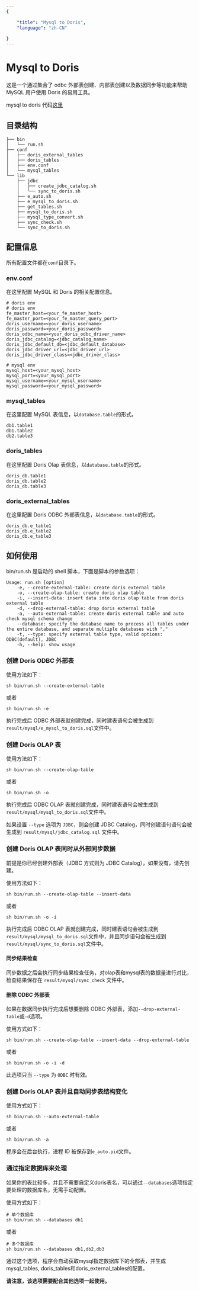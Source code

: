 ```yaml
---
{

    "title": "Mysql to Doris",
    "language": "zh-CN"

}
---
```


<!--
Licensed to the Apache Software Foundation (ASF) under one
or more contributor license agreements.  See the NOTICE file
distributed with this work for additional information
regarding copyright ownership.  The ASF licenses this file
to you under the Apache License, Version 2.0 (the
"License"); you may not use this file except in compliance
with the License.  You may obtain a copy of the License at

  http://www.apache.org/licenses/LICENSE-2.0

Unless required by applicable law or agreed to in writing, 
software distributed under the License is distributed on an
"AS IS" BASIS, WITHOUT WARRANTIES OR CONDITIONS OF ANY
KIND, either express or implied.  See the License for the
specific language governing permissions and limitations
under the License.
-->

# Mysql to Doris

这是一个通过集合了 odbc 外部表创建、内部表创建以及数据同步等功能来帮助 MySQL 用户使用 Doris 的易用工具。

mysql to doris 代码[这里](https://github.com/apache/doris/tree/master/extension/mysql_to_doris)

## 目录结构

```text
├── bin
│   └── run.sh
├── conf
│   ├── doris_external_tables
│   ├── doris_tables
│   ├── env.conf
│   └── mysql_tables
└── lib
    ├── jdbc
    │   ├── create_jdbc_catalog.sh
    │   └── sync_to_doris.sh
    ├── e_auto.sh
    ├── e_mysql_to_doris.sh
    ├── get_tables.sh
    ├── mysql_to_doris.sh
    ├── mysql_type_convert.sh
    ├── sync_check.sh
    └── sync_to_doris.sh
```

## 配置信息

所有配置文件都在`conf`目录下。

### env.conf
在这里配置 MySQL 和 Doris 的相关配置信息。
```text
# doris env
# doris env
fe_master_host=<your_fe_master_host>
fe_master_port=<your_fe_master_query_port>
doris_username=<your_doris_username>
doris_password=<your_doris_password>
doris_odbc_name=<your_doris_odbc_driver_name>
doris_jdbc_catalog=<jdbc_catalog_name>
doris_jdbc_default_db=<jdbc_default_database>
doris_jdbc_driver_url=<jdbc_driver_url>
doris_jdbc_driver_class=<jdbc_driver_class>

# mysql env
mysql_host=<your_mysql_host>
mysql_port=<your_mysql_port>
mysql_username=<your_mysql_username>
mysql_password=<your_mysql_password>
```

### mysql_tables
在这里配置 MySQL 表信息，以`database.table`的形式。
```text
db1.table1
db1.table2
db2.table3
```

### doris_tables
在这里配置 Doris Olap 表信息，以`database.table`的形式。
```text
doris_db.table1
doris_db.table2
doris_db.table3
```

### doris_external_tables
在这里配置 Doris ODBC 外部表信息，以`database.table`的形式。
```text
doris_db.e_table1
doris_db.e_table2
doris_db.e_table3
```

## 如何使用
bin/run.sh 是启动的 shell 脚本，下面是脚本的参数选项：
```shell
Usage: run.sh [option]
    -e, --create-external-table: create doris external table
    -o, --create-olap-table: create doris olap table
    -i, --insert-data: insert data into doris olap table from doris external table
    -d, --drop-external-table: drop doris external table
    -a, --auto-external-table: create doris external table and auto check mysql schema change
    --database: specify the database name to process all tables under the entire database, and separate multiple databases with ","
    -t, --type: specify external table type, valid options: ODBC(default), JDBC
    -h, --help: show usage
```

### 创建 Doris ODBC 外部表
使用方法如下：
```shell
sh bin/run.sh --create-external-table
```
或者
```shell
sh bin/run.sh -e
```
执行完成后 ODBC 外部表就创建完成，同时建表语句会被生成到`result/mysql/e_mysql_to_doris.sql`文件中。

### 创建 Doris OLAP 表
使用方法如下：
```shell
sh bin/run.sh --create-olap-table
```
或者
```shell
sh bin/run.sh -o
```
执行完成后 ODBC OLAP 表就创建完成，同时建表语句会被生成到`result/mysql/mysql_to_doris.sql`文件中。

如果设置 `--type` 选项为 `JDBC`，则会创建 JDBC Catalog，同时创建语句语句会被生成到 `result/mysql/jdbc_catalog.sql` 文件中。

### 创建 Doris OLAP 表同时从外部同步数据

前提是你已经创建外部表（JDBC 方式则为 JDBC Catalog），如果没有，请先创建。

使用方法如下：
```shell
sh bin/run.sh --create-olap-table --insert-data
```
或者
```shell
sh bin/run.sh -o -i
```
执行完成后 ODBC OLAP 表就创建完成，同时建表语句会被生成到`result/mysql/mysql_to_doris.sql`文件中，并且同步语句会被生成到`result/mysql/sync_to_doris.sql`文件中。

#### 同步结果检查
同步数据之后会执行同步结果检查任务，对olap表和mysql表的数据量进行对比，检查结果保存在 `result/mysql/sync_check` 文件中。

#### 删除 ODBC 外部表
如果在数据同步执行完成后想要删除 ODBC 外部表，添加`--drop-external-table`或`-d`选项。

使用方式如下：
```shell
sh bin/run.sh --create-olap-table --insert-data --drop-external-table
```
或者
```shell
sh bin/run.sh -o -i -d
```

此选项只当 `--type` 为 `ODBC` 时有效。

### 创建 Doris OLAP 表并且自动同步表结构变化
使用方式如下：
```shell
sh bin/run.sh --auto-external-table
```
或者
```shell
sh bin/run.sh -a
```

程序会在后台执行，进程 ID 被保存到`e_auto.pid`文件。 

### 通过指定数据库来处理

如果你的表比较多，并且不需要自定义doris表名，可以通过`--databases`选项指定要处理的数据库名，无需手动配置。

使用方式如下：
```shell
# 单个数据库
sh bin/run.sh --databases db1
```
或者
```shell
# 多个数据库 
sh bin/run.sh --databases db1,db2,db3
```

通过这个选项，程序会自动获取mysql指定数据库下的全部表，并生成mysql_tables, doris_tables和doris_external_tables的配置。

**请注意，该选项需要配合其他选项一起使用。**
